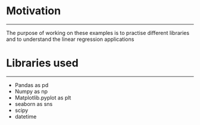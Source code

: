 # Motivation
***
The purpose of working on these examples is to practise different libraries and to understand the linear regression applications
# Libraries used
***
- Pandas as pd
- Numpy as np
- Matplotlib.pyplot as plt
- seaborn as sns
- scipy
- datetime
